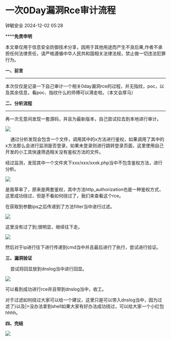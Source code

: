 #  一次0Day漏洞Rce审计流程   
 钟毓安全   2024-12-02 05:28  
  
******免责申明**  
  
本文章仅用于信息安全防御技术分享，因用于其他用途而产生不良后果,作者不承担任何法律责任，请严格遵循中华人民共和国相关法律法规，禁止做一切违法犯罪行为。  
  
  
  
**一、前言**  
  
****  
本次仅仅是记录一下自己审计一个相关0day漏洞rce的过程，并无指纹，poc，以及其余信息，看poc、指纹什么的师傅可以滑走啦。（本文会厚马）  
  
**二、分析流程**  
  
****  
再一次无意间发现一套源码，并且为最新版本，自己尝试拉去到本地进行审计。  
  
![](https://mmbiz.qpic.cn/sz_mmbiz_png/ZRKuxIKRyhV6jHoC9V3bLicvicDmUfIY0BFqSobPiat4UPdzNFBibdBjiaickLSJauKFPckW1xR5tfiap1Z3SOubM6b7Q/640?wx_fmt=png&from=appmsg "")  
  
    通过分析发现会包含一个文件，调用其中的x方法进行鉴权，如果调用了其中的x方法那么会进行监测是否登录，如果未登录则进行跳转登录页面，这里使用自己开发的小工具快速筛选相关没有鉴权方法的文件。  
  
经过监测，发现其中一个文件夹下xxx/xxx/xxxk.php当中不包含鉴权方法，进行分析。  
  
![](https://mmbiz.qpic.cn/sz_mmbiz_png/ZRKuxIKRyhV6jHoC9V3bLicvicDmUfIY0BTwYSWibS1nBWRhPou4ib6g83bJYzXFj9M4icpX7N7UhicvkC6kZSTWoWiaQ/640?wx_fmt=png&from=appmsg "")  
  
是我草率了，原来是两套鉴权，其中方法http_authorization也是一种鉴权方式，这里成功绕过，但是不看如何绕过了，我们来查看这个rce。  
  
在获取到参数ips之后传递到了方法filter当中进行过滤。  
  
![](https://mmbiz.qpic.cn/sz_mmbiz_png/ZRKuxIKRyhV6jHoC9V3bLicvicDmUfIY0BicnWR0YvzyGR7hcK0CY9rEAgQl45L0nRtZhUyAHiaTj32KBJTQ5Caqew/640?wx_fmt=png&from=appmsg "")  
  
这里没有过了到;很明显，继续往下走。  
  
![](https://mmbiz.qpic.cn/sz_mmbiz_png/ZRKuxIKRyhV6jHoC9V3bLicvicDmUfIY0BEibb3obht749dQjGZydJUgGZkWTjmhwib7hlI0zlmaLic27U5oiayxCI6A/640?wx_fmt=png&from=appmsg "")  
  
然后对于ip进行往下进行传递到cmd当中并且最后进行了执行，尝试进行验证。  
  
**三、漏洞验证**  
  
    尝试将回显放到dnslog当中进行回显。  
  
![](https://mmbiz.qpic.cn/sz_mmbiz_png/ZRKuxIKRyhV6jHoC9V3bLicvicDmUfIY0B2PU7zCJ7iacQ3zviayt3AB3XCwz4u2Lppn0uSXicm3uicGHJdL5CsJkc5A/640?wx_fmt=png&from=appmsg "")  
  
可以看到成功进行rce并且带到dnslog当中，收工。  
  
对于过滤如何绕过大家可以给一个建议，这里只是可以带入dnslog当中，因为过滤了}以及|>没办法拿到shell如果大家有好办法成功绕过，可以给大家一个小红包hhhh。  
  
**四、完结**  
  
![](https://mmbiz.qpic.cn/sz_mmbiz_jpg/ZRKuxIKRyhXhuxbCGecu4ibia3kSXD8ePQHrSvPSNtC7PmjzQwR88Hu0LpuXdQzamKBCPAXX82anLS8f0FF3LzzQ/640?wx_fmt=jpeg "")  
  
  
